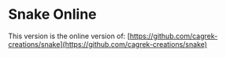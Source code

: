 # Snake Online
This version is the online version of: [https://github.com/cagrek-creations/snake](https://github.com/cagrek-creations/snake)
